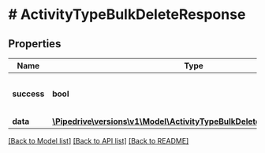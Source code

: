 # # ActivityTypeBulkDeleteResponse

## Properties

Name | Type | Description | Notes
------------ | ------------- | ------------- | -------------
**success** | **bool** | If the response is successful or not | [optional]
**data** | [**\Pipedrive\versions\v1\Model\ActivityTypeBulkDeleteResponseAllOfData**](ActivityTypeBulkDeleteResponseAllOfData.md) |  |

[[Back to Model list]](../../README.md#models) [[Back to API list]](../../README.md#endpoints) [[Back to README]](../../README.md)
